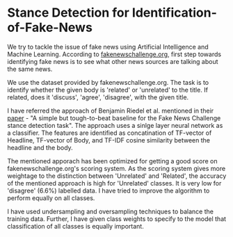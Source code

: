 # Stance Detection for Identification-of-Fake-News


We try to tackle the issue of fake news using Artificial Intelligence and Machine Learning. According to [fakenewschallenge.org](fakenewschallenge.org), first step towards identifying fake news is to see what other news sources are talking about the same news.

We use the dataset provided by fakenewschallenge.org. The task is to identify whether the given body is 'related' or 'unrelated' to the title. If related, does it 'discuss', 'agree', 'disagree', with the given title.

I have referred the approach of Benjamin Riedel et al. mentioned in their [paper](https://arxiv.org/abs/1707.03264) - "A simple but tough-to-beat baseline for the Fake News Challenge stance detection task". The approach uses a sinlge layer neural network as a classifier. The features are identified as concatination of TF-vector of Headline, TF-vector of Body, and TF-IDF cosine similarity between the headline and the body.

The mentioned apporach has been optimized for getting a good score on fakenewschallenge.org's scoring system. As the scoring system gives more weightage to the distinction between 'Unrelated' and 'Related', the accuracy of the mentioned approach is high for 'Unrelated' classes. It is very low for 'disagree' (6.6%) labelled data. I have tried to improve the algorithm to perform equally on all classes. 

I have used undersampling and oversampling techniques to balance the training data. Further, I have given class weights to specify to the model that classification of all classes is equally important.
